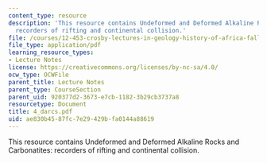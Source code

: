 ```yaml
---
content_type: resource
description: 'This resource contains Undeformed and Deformed Alkaline Rocks and Carbonatites:
  recorders of rifting and continental collision.'
file: /courses/12-453-crosby-lectures-in-geology-history-of-africa-fall-2005/ae830b4587fc7e29429bfa0144a88619_4_darcs.pdf
file_type: application/pdf
learning_resource_types:
- Lecture Notes
license: https://creativecommons.org/licenses/by-nc-sa/4.0/
ocw_type: OCWFile
parent_title: Lecture Notes
parent_type: CourseSection
parent_uid: 920377d2-3673-e7cb-1182-3b29cb3737a8
resourcetype: Document
title: 4_darcs.pdf
uid: ae830b45-87fc-7e29-429b-fa0144a88619
---
```

This resource contains Undeformed and Deformed Alkaline Rocks and Carbonatites: recorders of rifting and continental collision.